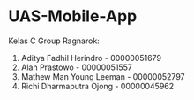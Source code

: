 # UAS-Mobile-App
Kelas C
Group Ragnarok:
1. Aditya Fadhil Herindro - 00000051679
2. Alan Prastowo - 00000051557
3. Mathew Man Young Leeman - 00000052797
4. Richi Dharmaputra Ojong - 00000045962 
